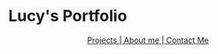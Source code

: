  <h1> Lucy's Portfolio </h1>
 <p> <center> <font color="black"> <a href="index.html"> Projects </a>|<a href="aboutme.html"> About me </a> |<a href="contact.html"> Contact Me </a>  </font> </p> 
